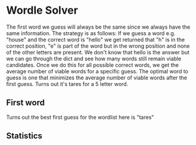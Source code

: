 # Wordle Solver
The first word we guess will always be the same since we always have the same information. The strategy is as follows:
If we guess a word e.g. "house" and the correct word is "hello" we get returned that "h" is in the correct position, "e"
is part of the word but in the wrong position and none of the other letters are present. We don't know that hello is the
answer but we can go through the dict and see how many words still remain viable candidates. Once we do this for all
possible correct words, we get the average number of viable words for a specific guess. The optimal word to guess is one
that minimizes the average number of viable words after the first guess. Turns out it's tares for a 5 letter word.

## First word

Turns out the best first guess for the wordlist here is "tares"

## Statistics

